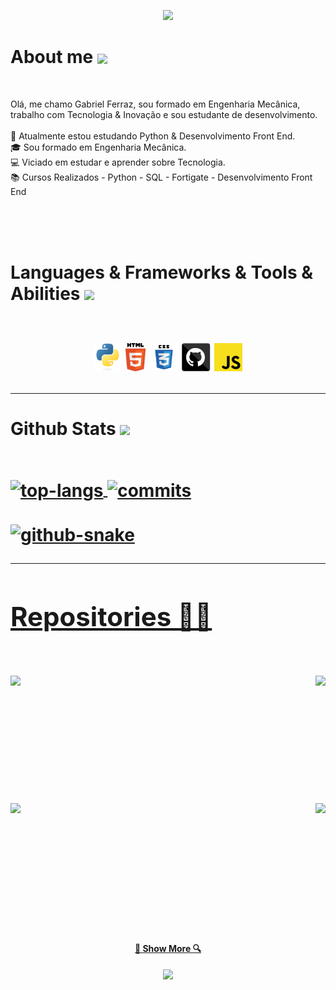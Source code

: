 <!-- Cabeçalho -->
<p align="center">
  <img src="https://capsule-render.vercel.app/api?type=waving&color=gradient&text=&height=100&section=header"/>
</p>

<!-- Sobre mim -->
<h1> About me <a href="https://github.com/DenverCoder1/readme-typing-svg"><img align="center" height="40" src="https://readme-typing-svg.herokuapp.com?lines=Brazilian+🇧🇷+🟩;Engenheiro+Mecânico+⚙️;Técnico+Assistente+de+TI+📚;Pythonista+🐍;Front-End+👨‍💻"></a></h1>
<br>


<!-- Descrição -->
<p>
  Olá, me chamo Gabriel Ferraz, sou formado em Engenharia Mecânica, trabalho com Tecnologia & Inovação e sou estudante de desenvolvimento.
  <br><br>
  🔬 Atualmente estou estudando Python & Desenvolvimento Front End.
  <br>
  🎓 Sou formado em Engenharia Mecânica.
  <br>
  💻 Viciado em estudar e aprender sobre Tecnologia.
  <br>
  📚 Cursos Realizados - Python - SQL - Fortigate - Desenvolvimento Front End
  <br><br><br>
</p>
</hr>
  
  
<!-- Habilidades e Frameworks --> 
<br>
<h1> Languages & Frameworks & Tools & Abilities <img src="https://i.giphy.com/media/u5DoW5LsP16fiyvyTW/giphy.webp" width="35">
  <br><br>
<p align="center">
  <code><img title="Python" height="45" src="images/python-original.svg"></code>
  <code><img title="HTML5" height="45" src="images/html5.svg"></code>
  <code><img title="CSS" height="45" src="images/css.svg"></code>
  <code><img title="GitHub" height="45" src="images/github.svg"></code>
  <code><img title="Javascript" height="45" src="images/javascript.svg"></code>
</p>
</hr>


<!-- Stats -->
<hr>
<div>
<h4> Github Stats <img src="https://media.giphy.com/media/iY8CRBdQXODJSCERIr/giphy.gif" width="35">
<br><br>
<p>
<a href="https://github.com/gabrielferrazz">
<img alt="top-langs" align="center" height="170" src="https://github-readme-stats-seven-navy-90.vercel.app/api/top-langs/?username=gabrielferrazz&layout=compact&langs_count=16&theme=vue-dark&hide=jupyter%20notebook"/>
<a href="https://github.com/gabrielferrazz">
<img alt="commits" align="center" height="170" src="https://github-readme-stats-seven-navy-90.vercel.app/api?username=gabrielferrazz&show_icons=true&theme=vue-dark&include_all_commits=true&count_private=true&hide=issues"/>
</p>
</div>

<!-- Snake --->
<div>
  <picture>
    <source media="(prefers-color-scheme: dark)" srcset="https://github.com/gabrielferrazz/gabrielferrazz/blob/output/github-snake-dark.svg">
    <source media="(prefers-color-scheme: light)" srcset="https://github.com/gabrielferrazz/gabrielferrazz/blob/output/github-snake.svg">
    <img alt="github-snake" src="https://github.com/gabrielferrazz/gabrielferrazz/blob/output/github-snake.svg">
  </picture> 
</div>
</hr>


<!-- Repositorios -->   
<hr>
<h2> Repositories 👨‍💻</h2>
<br>
<div width="100%" align="center">
  <a align="left" href="https://github.com/gabrielferrazz/Curso_Python" title="Curso_Python"><img align="left" height="115" src="https://github-readme-stats.vercel.app/api/pin/?username=gabrielferrazz&repo=Curso_Python&theme=vue-dark&border_color=61dafb&border_radius=10"></a>
  <a align="right" href="https://github.com/gabrielferrazz/Front-End" title="Data Structures"><img align="right" height="115" src="https://github-readme-stats.vercel.app/api/pin/?username=gabrielferrazz&repo=Front-End&theme=vue-dark&border_color=61dafb&border_radius=10"></a>
</div>
<br/><br/><br/><br/><br/><br/>
<div width="100%" align="center">
  <a align="left" href="https://github.com/gabrielferrazz/Dashboard_Office365" title="Dashboard_Office365"><img align="left" height="115" src="https://github-readme-stats.vercel.app/api/pin/?username=gabrielferrazz&repo=Dashboard_Office365&theme=vue-dark&border_color=61dafb&border_radius=10"></a>
  <a align="right" href="https://github.com/gabrielferrazz/API_Cotacoes" title="API_Cotacoes"><img align="right" height="115" src="https://github-readme-stats.vercel.app/api/pin/?username=gabrielferrazz&repo=API_Cotacoes&theme=vue-dark&border_color=61dafb&border_radius=10"></a>
</div>
<br/><br/><br/><br/><br/><br/>

<h4 align="center">
  <a href="https://github.com/gabrielferrazz?tab=repositories" title="Show Repositories">🔎 Show More 🔍</a>
</h4>
</hr>

<!-- Rodapé -->
<p align="center">
  <img src="https://capsule-render.vercel.app/api?type=waving&color=gradient&height=100&section=footer"/>
</p>

